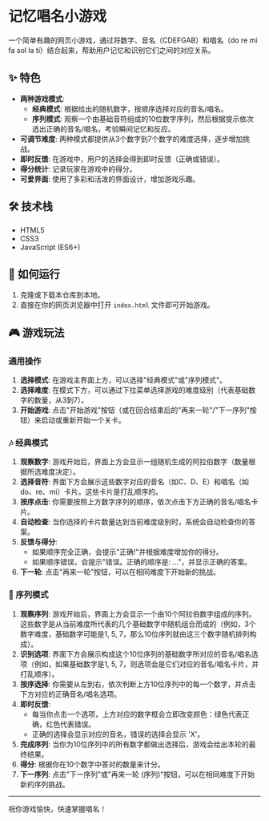 # 记忆唱名小游戏

一个简单有趣的网页小游戏，通过将数字、音名（CDEFGAB）和唱名（do re mi fa sol la ti）结合起来，帮助用户记忆和识别它们之间的对应关系。

## ✨ 特色

*   **两种游戏模式**:
    *   **经典模式**: 根据给出的随机数字，按顺序选择对应的音名/唱名。
    *   **序列模式**: 观察一个由基础音符组成的10位数字序列，然后根据提示依次选出正确的音名/唱名，考验瞬间记忆和反应。
*   **可调节难度**: 两种模式都提供从3个数字到7个数字的难度选择，逐步增加挑战。
*   **即时反馈**: 在游戏中，用户的选择会得到即时反馈（正确或错误）。
*   **得分统计**: 记录玩家在游戏中的得分。
*   **可爱界面**: 使用了多彩和活泼的界面设计，增加游戏乐趣。

## 🛠️ 技术栈

*   HTML5
*   CSS3
*   JavaScript (ES6+)

## 🚀 如何运行

1.  克隆或下载本仓库到本地。
2.  直接在你的网页浏览器中打开 `index.html` 文件即可开始游戏。

## 🎮 游戏玩法

### 通用操作

1.  **选择模式**: 在游戏主界面上方，可以选择"经典模式"或"序列模式"。
2.  **选择难度**: 在模式下方，可以通过下拉菜单选择游戏的难度级别（代表基础数字的数量，从3到7）。
3.  **开始游戏**: 点击"开始游戏"按钮（或在回合结束后的"再来一轮"/"下一序列"按钮）来启动或重新开始一个关卡。

### 🎶 经典模式

1.  **观察数字**: 游戏开始后，界面上方会显示一组随机生成的阿拉伯数字（数量根据所选难度决定）。
2.  **选择音符**: 界面下方会展示这些数字对应的音名（如C、D、E）和唱名（如do、re、mi）卡片。这些卡片是打乱顺序的。
3.  **按序点击**: 你需要按照上方数字序列的顺序，依次点击下方正确的音名/唱名卡片。
4.  **自动检查**: 当你选择的卡片数量达到当前难度级别时，系统会自动检查你的答案。
5.  **反馈与得分**:
    *   如果顺序完全正确，会提示"正确!"并根据难度增加你的得分。
    *   如果顺序错误，会提示"错误。正确的顺序是: ..."，并显示正确的答案。
6.  **下一轮**: 点击"再来一轮"按钮，可以在相同难度下开始新的挑战。

### 🔢 序列模式

1.  **观察序列**: 游戏开始后，界面上方会显示一个由10个阿拉伯数字组成的序列。这些数字是从当前难度所代表的几个基础数字中随机组合而成的（例如，3个数字难度，基础数字可能是1, 5, 7，那么10位序列就由这三个数字随机排列构成）。
2.  **识别选项**: 界面下方会展示构成这个10位序列的基础数字所对应的音名/唱名选项（例如，如果基础数字是1, 5, 7，则选项会是它们对应的音名/唱名卡片，并打乱顺序）。
3.  **按序选择**: 你需要从左到右，依次判断上方10位序列中的每一个数字，并点击下方对应的正确音名/唱名选项。
4.  **即时反馈**:
    *   每当你点击一个选项，上方对应的数字框会立即改变颜色：绿色代表正确，红色代表错误。
    *   正确的选择会显示对应的音名，错误的选择会显示 'X'。
5.  **完成序列**: 当你为10位序列中的所有数字都做出选择后，游戏会给出本轮的最终结果。
6.  **得分**: 根据你在10个数字中答对的数量来计分。
7.  **下一序列**: 点击"下一序列"或"再来一轮 (序列)"按钮，可以在相同难度下开始新的序列挑战。

---

祝你游戏愉快，快速掌握唱名！ 